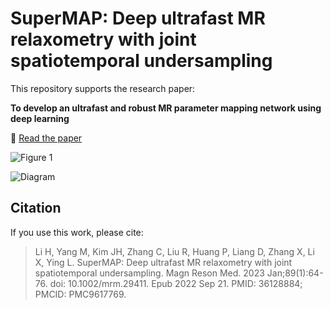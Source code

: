 # SuperMAP: Deep ultrafast MR relaxometry with joint spatiotemporal undersampling

This repository supports the research paper:

**To develop an ultrafast and robust MR parameter mapping network using deep learning**  

📄 [Read the paper](https://pubmed.ncbi.nlm.nih.gov/36128884/)

![Figure 1](https://pubmed.ncbi.nlm.nih.gov/36128884/#&gid=article-figures&pid=figure-1-uid-0)

![Diagram](picture/nihms-1826683-f0001.jpg)



## Citation

If you use this work, please cite:

> Li H, Yang M, Kim JH, Zhang C, Liu R, Huang P, Liang D, Zhang X, Li X, Ying L. SuperMAP: Deep ultrafast MR relaxometry with joint spatiotemporal undersampling. Magn Reson Med. 2023 Jan;89(1):64-76. doi: 10.1002/mrm.29411. Epub 2022 Sep 21. PMID: 36128884; PMCID: PMC9617769.

